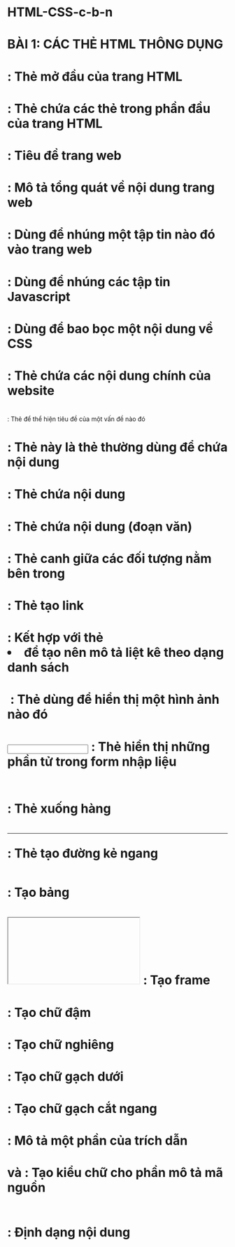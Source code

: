 # HTML-CSS-c-b-n
# BÀI 1: CÁC THẺ HTML THÔNG DỤNG
# <html> : Thẻ mở đầu của trang HTML
# <head></head> : Thẻ chứa các thẻ trong phần đầu của trang HTML
# <title></title> : Tiêu đề trang web
# <meta> : Mô tả tổng quát về nội dung trang web
# <link> : Dùng để nhúng một tập tin nào đó vào trang web
# <script></script> : Dùng để nhúng các tập tin Javascript
# <style></style> : Dùng để bao bọc một nội dung về CSS
# <body></body> : Thẻ chứa các nội dung chính của website
# <h1></h1> : Thẻ để thể hiện tiêu đề của một vấn đề nào đó
# <div></div> : Thẻ này là thẻ thường dùng để chứa nội dung
# <span></span> : Thẻ chứa nội dung
# <p></p> : Thẻ chứa nội dung (đoạn văn)
# <center></center>: Thẻ canh giữa các đối tượng nằm bên trong
# <a></a> : Thẻ tạo link
# <ul></ul> : Kết hợp với thẻ <li> để tạo nên mô tả liệt kê theo dạng danh sách
# <img> : Thẻ dùng để hiển thị một hình ảnh nào đó
# <form> <input> : Thẻ hiển thị những phần tử trong form nhập liệu
# <br> : Thẻ xuống hàng
# <hr> : Thẻ tạo đường kẻ ngang
# <table></table> : Tạo bảng
# <iframe></iframe> : Tạo frame
# <b></b> : Tạo chữ đậm
# <i></i> : Tạo chữ nghiêng
# <u></u> : Tạo chữ gạch dưới
# <s></s> : Tạo chữ gạch cắt ngang
# <blockquote></blockquote> : Mô tả một phần của trích dẫn
# <tt></tt> và <code></code> : Tạo kiểu chữ cho phần mô tả mã nguồn
# <pre></pre> : Định dạng nội dung
